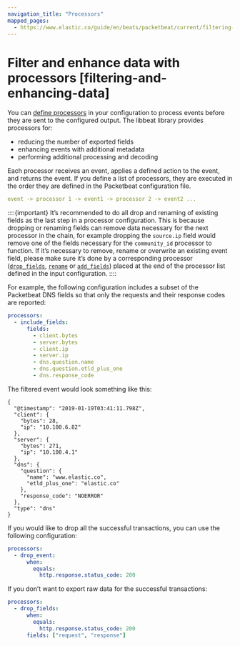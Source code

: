```yaml
---
navigation_title: "Processors"
mapped_pages:
  - https://www.elastic.co/guide/en/beats/packetbeat/current/filtering-and-enhancing-data.html
---
```


# Filter and enhance data with processors [filtering-and-enhancing-data]


You can [define processors](/reference/packetbeat/defining-processors.md) in your configuration to process events before they are sent to the configured output. The libbeat library provides processors for:

* reducing the number of exported fields
* enhancing events with additional metadata
* performing additional processing and decoding

Each processor receives an event, applies a defined action to the event, and returns the event. If you define a list of processors, they are executed in the order they are defined in the Packetbeat configuration file.

```yaml
event -> processor 1 -> event1 -> processor 2 -> event2 ...
```

::::{important}
It’s recommended to do all drop and renaming of existing fields as the last step in a processor configuration. This is because dropping or renaming fields can remove data necessary for the next processor in the chain, for example dropping the `source.ip` field would remove one of the fields necessary for the `community_id` processor to function. If it’s necessary to remove, rename or overwrite an existing event field, please make sure it’s done by a corresponding processor ([`drop_fields`](/reference/packetbeat/drop-fields.md), [`rename`](/reference/packetbeat/rename-fields.md) or [`add_fields`](/reference/packetbeat/add-fields.md)) placed at the end of the processor list defined in the input configuration.
::::


For example, the following configuration includes a subset of the Packetbeat DNS fields so that only the requests and their response codes are reported:

```yaml
processors:
  - include_fields:
      fields:
        - client.bytes
        - server.bytes
        - client.ip
        - server.ip
        - dns.question.name
        - dns.question.etld_plus_one
        - dns.response_code
```

The filtered event would look something like this:

```shell
{
  "@timestamp": "2019-01-19T03:41:11.798Z",
  "client": {
    "bytes": 28,
    "ip": "10.100.6.82"
  },
  "server": {
    "bytes": 271,
    "ip": "10.100.4.1"
  },
  "dns": {
    "question": {
      "name": "www.elastic.co",
      "etld_plus_one": "elastic.co"
    },
    "response_code": "NOERROR"
  },
  "type": "dns"
}
```

If you would like to drop all the successful transactions, you can use the following configuration:

```yaml
processors:
  - drop_event:
      when:
        equals:
          http.response.status_code: 200
```

If you don’t want to export raw data for the successful transactions:

```yaml
processors:
  - drop_fields:
      when:
        equals:
          http.response.status_code: 200
      fields: ["request", "response"]
```












































